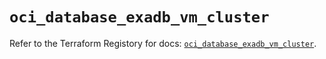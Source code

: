 # `oci_database_exadb_vm_cluster`

Refer to the Terraform Registory for docs: [`oci_database_exadb_vm_cluster`](https://registry.terraform.io/providers/oracle/oci/6.18.0/docs/resources/database_exadb_vm_cluster).
